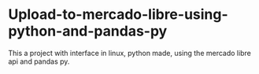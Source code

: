 # Upload-to-mercado-libre-using-python-and-pandas-py
This a project with interface in linux, python made, using the mercado libre api and pandas py.
